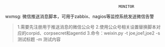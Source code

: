                                                        MONITOR
wxmsg: 微信推送消息脚本，可用于zabbix、nagios等监控系统发送微信告警
>1.需要先注册用于推送消息的微信公众号
>2.使用公众号相关设置替换脚本对应的corpid、corpsecret和agentid
>3.命令：weixin.py -t joe,joe1,joe2 -s 测试标题 -m 测试内容
